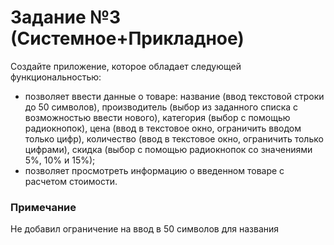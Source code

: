 # Задание №3 (Системное+Прикладное)
Создайте приложение, которое обладает следующей функциональностью:
+	позволяет ввести данные о товаре: название (ввод текстовой строки до 50 символов), производитель (выбор из заданного списка с возможностью ввести нового), категория (выбор с помощью радиокнопок), цена (ввод в текстовое окно, ограничить вводом только цифр), количество (ввод в текстовое окно, ограничить только цифрами), скидка (выбор с помощью радиокнопок со значениями 5%, 10% и 15%);
+	позволяет просмотреть информацию о введенном товаре с расчетом стоимости. 

### Примечание 
Не добавил ограничение на ввод в 50 символов для названия
